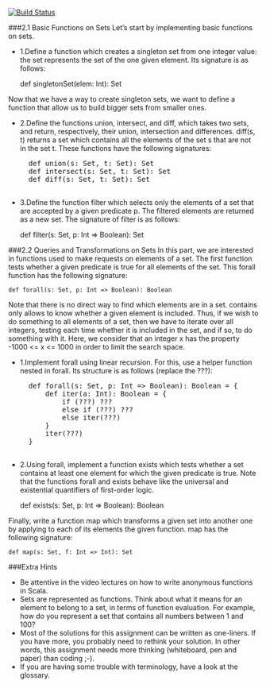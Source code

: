 [![Build Status](https://travis-ci.org/locdle/Functional-Sets.svg?branch=master)](https://travis-ci.org/locdle/Functional-Sets)

###2.1 Basic Functions on Sets
Let’s start by implementing basic functions on sets.

- 1.Define a function which creates a singleton set from one integer value: the set represents the set of the one given 
element. Its signature is as follows:


    def singletonSet(elem: Int): Set

Now that we have a way to create singleton sets, we want to define a function that allow us to build bigger sets from 
smaller ones.

- 2.Define the functions union, intersect, and diff, which takes two sets, and return, respectively, their union, 
intersection and differences. diff(s, t) returns a set which contains all the elements of the set s that are not in the set t. These functions have the following signatures:

    <pre>
    def union(s: Set, t: Set): Set
    def intersect(s: Set, t: Set): Set
    def diff(s: Set, t: Set): Set
    </pre>

- 3.Define the function filter which selects only the elements of a set that are accepted by a given predicate p. 
The filtered elements are returned as a new set. The signature of filter is as follows:


    def filter(s: Set, p: Int => Boolean): Set
    
    
###2.2 Queries and Transformations on Sets
In this part, we are interested in functions used to make requests on elements of a set. The first function tests whether a given predicate is true for all elements of the set. This forall function has the following signature:

    def forall(s: Set, p: Int => Boolean): Boolean
    
Note that there is no direct way to find which elements are in a set. contains only allows to know whether a given element is included. Thus, if we wish to do something to all elements of a set, then we have to iterate over all integers, testing each time whether it is included in the set, and if so, to do something with it. Here, we consider that an integer x has the property -1000 <= x <= 1000 in order to limit the search space.

- 1.Implement forall using linear recursion. For this, use a helper function nested in forall. Its structure is as follows (replace the ???):

    <pre>
    def forall(s: Set, p: Int => Boolean): Boolean = {
        def iter(a: Int): Boolean = {
            if (???) ???
            else if (???) ???
            else iter(???)
        }
        iter(???)
    }
    </pre>

- 2.Using forall, implement a function exists which tests whether a set contains at least one element for which the given predicate is true. Note that the functions forall and exists behave like the universal and existential quantifiers of first-order logic.


    def exists(s: Set, p: Int => Boolean): Boolean
    
    
Finally, write a function map which transforms a given set into another one by applying to each of its elements the given function. map has the following signature:

    def map(s: Set, f: Int => Int): Set

###Extra Hints
* Be attentive in the video lectures on how to write anonymous functions in Scala.
* Sets are represented as functions. Think about what it means for an element to belong to a set, in terms of function evaluation. For example, how do you represent a set that contains all numbers between 1 and 100?
* Most of the solutions for this assignment can be written as one-liners. If you have more, you probably need to rethink your solution. In other words, this assignment needs more thinking (whiteboard, pen and paper) than coding ;-).
* If you are having some trouble with terminology, have a look at the glossary.